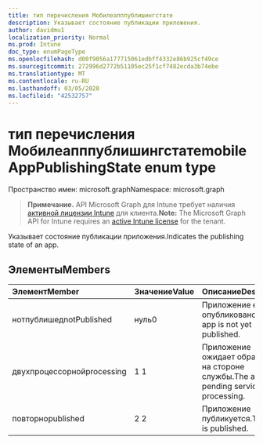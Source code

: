 ```yaml
---
title: тип перечисления Мобилеапппублишингстате
description: Указывает состояние публикации приложения.
author: davidmu1
localization_priority: Normal
ms.prod: Intune
doc_type: enumPageType
ms.openlocfilehash: d00f9056a177715061edbff4332e86b925cf49ce
ms.sourcegitcommit: 272996d2772b51105ec25f1cf7482ecda3b74ebe
ms.translationtype: MT
ms.contentlocale: ru-RU
ms.lasthandoff: 03/05/2020
ms.locfileid: "42532757"
---
```

# <a name="mobileapppublishingstate-enum-type"></a><span data-ttu-id="34cfe-103">тип перечисления Мобилеапппублишингстате</span><span class="sxs-lookup"><span data-stu-id="34cfe-103">mobileAppPublishingState enum type</span></span>

<span data-ttu-id="34cfe-104">Пространство имен: microsoft.graph</span><span class="sxs-lookup"><span data-stu-id="34cfe-104">Namespace: microsoft.graph</span></span>

> <span data-ttu-id="34cfe-105">**Примечание.** API Microsoft Graph для Intune требует наличия [активной лицензии Intune](https://go.microsoft.com/fwlink/?linkid=839381) для клиента.</span><span class="sxs-lookup"><span data-stu-id="34cfe-105">**Note:** The Microsoft Graph API for Intune requires an [active Intune license](https://go.microsoft.com/fwlink/?linkid=839381) for the tenant.</span></span>

<span data-ttu-id="34cfe-106">Указывает состояние публикации приложения.</span><span class="sxs-lookup"><span data-stu-id="34cfe-106">Indicates the publishing state of an app.</span></span>

## <a name="members"></a><span data-ttu-id="34cfe-107">Элементы</span><span class="sxs-lookup"><span data-stu-id="34cfe-107">Members</span></span>
|<span data-ttu-id="34cfe-108">Элемент</span><span class="sxs-lookup"><span data-stu-id="34cfe-108">Member</span></span>|<span data-ttu-id="34cfe-109">Значение</span><span class="sxs-lookup"><span data-stu-id="34cfe-109">Value</span></span>|<span data-ttu-id="34cfe-110">Описание</span><span class="sxs-lookup"><span data-stu-id="34cfe-110">Description</span></span>|
|:---|:---|:---|
|<span data-ttu-id="34cfe-111">нотпублишед</span><span class="sxs-lookup"><span data-stu-id="34cfe-111">notPublished</span></span>|<span data-ttu-id="34cfe-112">нуль</span><span class="sxs-lookup"><span data-stu-id="34cfe-112">0</span></span>|<span data-ttu-id="34cfe-113">Приложение еще не опубликовано.</span><span class="sxs-lookup"><span data-stu-id="34cfe-113">The app is not yet published.</span></span>|
|<span data-ttu-id="34cfe-114">двухпроцессорной</span><span class="sxs-lookup"><span data-stu-id="34cfe-114">processing</span></span>|<span data-ttu-id="34cfe-115">1 </span><span class="sxs-lookup"><span data-stu-id="34cfe-115">1</span></span>|<span data-ttu-id="34cfe-116">Приложение ожидает обработки на стороне службы.</span><span class="sxs-lookup"><span data-stu-id="34cfe-116">The app is pending service-side processing.</span></span>|
|<span data-ttu-id="34cfe-117">повторно</span><span class="sxs-lookup"><span data-stu-id="34cfe-117">published</span></span>|<span data-ttu-id="34cfe-118">2 </span><span class="sxs-lookup"><span data-stu-id="34cfe-118">2</span></span>|<span data-ttu-id="34cfe-119">Приложение публикуется.</span><span class="sxs-lookup"><span data-stu-id="34cfe-119">The app is published.</span></span>|




